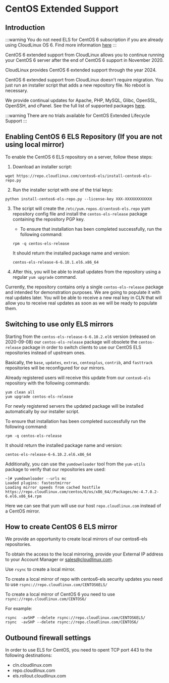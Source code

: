 # CentOS Extended Support

## Introduction

:::warning
You do not need ELS for CentOS 6 subscription if you are already using CloudLinux OS 6. Find more information [here](https://docs.cln.cloudlinux.com/billing/#cloudlinux-os-6-extended-lifecycle-support)
:::

CentOS 6 extended support from CloudLinux allows you to continue running your CentOS 6 server after the end of CentOS 6 support in November 2020.

CloudLinux provides CentOS 6 extended support through the year 2024.

CentOS 6 extended support from CloudLinux doesn't require migration. You just run an installer script that adds a new repository file. No reboot is necessary.

We provide continual updates for Apache, PHP, MySQL, Glibc, OpenSSL, OpenSSH, and cPanel. See the full list of supported packages [here](https://cloudlinux.com/extended-supported-packages).

:::warning
There are no trials available for CentOS Extended Lifecycle Support
:::

## Enabling CentOS 6 ELS Repository (If you are not using local mirror)

To enable the CentOS 6 ELS repository on a server, follow these steps:

1. Download an installer script:

```
wget https://repo.cloudlinux.com/centos6-els/install-centos6-els-repo.py
```

2. Run the installer script with one of the trial keys:

```
python install-centos6-els-repo.py --license-key XXX-XXXXXXXXXXXX
```

3. The script will create the `/etc/yum.repos.d/centos6-els.repo` yum repository config file and install the `centos-els-release` package containing the repository PGP key.

   * To ensure that installation has been completed successfully, run the following command:

    ```
    rpm -q centos-els-release
    ```
    It should return the installed package name and version:
    
    ```
    centos-els-release-6-6.10.1.el6.x86_64 
    ```

4. After this, you will be able to install updates from the repository using a regular `yum upgrade` command.

Currently, the repository contains only a single `centos-els-release` package and intended for demonstration purposes. We are going to populate it with real updates later. You will be able to receive a new real key in CLN that will allow you to receive real updates as soon as we will be ready to populate them.


## Switching to use only ELS mirrors

Starting from the `centos-els-release-6-6.10.2.el6` version (released on 2020-09-08) our `centos-els-release` package will obsolete the `centos-release` package in order to switch clients to use our CentOS ELS repositories instead of upstream ones.

Basically, the `base`, `updates`, `extras`, `centosplus`, `contrib`, and `fasttrack` repositories will be reconfigured for our mirrors.

Already registered users will receive this update from our `centos6-els` repository with the following commands:

```
yum clean all
yum upgrade centos-els-release
```

For newly registered servers the updated package will be installed automatically by our installer script.

To ensure that installation has been completed successfully run the following command:

```
rpm -q centos-els-release
```

It should return the installed package name and version:

```
centos-els-release-6-6.10.2.el6.x86_64
```

Additionally, you can use the `yumdownloader` tool from the `yum-utils` package to verify that our repositories are used:

```
~]# yumdownloader --urls mc
Loaded plugins: fastestmirror
Loading mirror speeds from cached hostfile
https://repo.cloudlinux.com/centos/6/os/x86_64//Packages/mc-4.7.0.2-6.el6.x86_64.rpm
```

Here we can see that yum will use our host `repo.cloudlinux.com` instead of a CentOS mirror.

## How to create CentOS 6 ELS mirror

We provide an opportunity to create local mirrors of our centos6-els repositories.

To obtain the access to the local mirroring, provide your External IP address to your Account Manager or [sales@cloudlinux.com](mailto:sales@cloudlinux.com).


Use `rsync` to create a local mirror.


To create a local mirror of repo with centos6-els security updates you need to use `rsync://repo.cloudlinux.com/CENTOS6ELS/`


To create a local mirror of CentOS 6 you need to use `rsync://repo.cloudlinux.com/CENTOS6/`

For example:

```
rsync  -avSHP --delete rsync://repo.cloudlinux.com/CENTOS6ELS/
rsync  -avSHP --delete rsync://repo.cloudlinux.com/CENTOS6/
```

## Outbound firewall settings

In order to use ELS for CentOS, you need to opent TCP port 443 to the following destinations:
- cln.cloudlinux.com
- repo.cloudlinux.com
- els.rollout.cloudlinux.com
